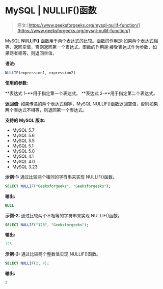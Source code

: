 # MySQL | NULLIF()函数

> 原文:[https://www.geeksforgeeks.org/mysql-nullif-function/](https://www.geeksforgeeks.org/mysql-nullif-function/)

MySQL **NULLIF()** 函数用于两个表达式的比较。函数的作用是:如果两个表达式相等，返回空值，否则返回第一个表达式。函数的作用是:接受表达式作为参数，如果两者相等，则返回空值。

**语法:**

```sql
NULLIF(expression1, expression2)
```

**使用的参数:**

**表达式 1–**用于指定第一个表达式。
**表达式 2–**用于指定第二个表达式。

**返回值:**
如果传递的两个表达式相等，MySQL NULLIF()函数返回空值，否则如果两个表达式不相等，则返回第一个表达式。

**支持的 MySQL 版本:**

*   MySQL 5.7
*   MySQL 5.6
*   MySQL 5.5
*   MySQL 5.1
*   MySQL 5.0
*   MySQL 4.1
*   MySQL 4.0
*   MySQL 3.23

**示例-1:** 通过比较两个相同的字符串来实现 NULLIF()函数。

```sql
SELECT NULLIF("Geeksforgeeks", "Geeksforgeeks"); 
```

**输出:**

```sql
NULL 
```

**示例-2:** 通过比较两个不相等的字符串来实现 NULLIF()函数。

```sql
SELECT NULLIF("123", "Geeksforgeeks"); 
```

**输出:**

```sql
123 
```

**示例-3:** 通过比较两个整数值实现 NULLIF()函数。

```sql
SELECT NULLIF(2, 4); 
```

**输出:**

```sql
2 
```